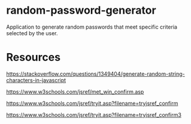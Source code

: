 # random-password-generator
Application to generate random passwords that meet specific criteria selected by the user. 

# Resources
<!-- //generate random string of characters -->
https://stackoverflow.com/questions/1349404/generate-random-string-characters-in-javascript

<!-- run function with button click -->
https://www.w3schools.com/jsref/met_win_confirm.asp

<!-- simple -->
https://www.w3schools.com/jsref/tryit.asp?filename=tryjsref_confirm

<!-- display text dependent on action -->
https://www.w3schools.com/jsref/tryit.asp?filename=tryjsref_confirm3